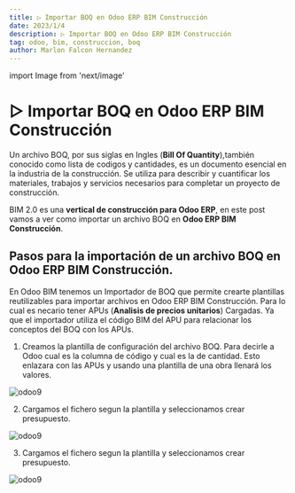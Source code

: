```yaml
---
title: ▷ Importar BOQ en Odoo ERP BIM Construcción
date: 2023/1/4
description: ▷ Importar BOQ en Odoo ERP BIM Construcción
tag: odoo, bim, construccion, boq
author: Marlon Falcon Hernandez
---
```

import Image from 'next/image'

# ▷ Importar BOQ en Odoo ERP BIM Construcción
Un archivo BOQ, por sus siglas en Ingles (**Bill Of Quantity**),también conocido como lista de codigos y cantidades, es un documento esencial en la industria de la construcción. Se utiliza para describir y cuantificar los materiales, trabajos y servicios necesarios para completar un proyecto de construcción.

BIM 2.0 es una **vertical de construcción para Odoo ERP**, en este post vamos a ver como importar un archivo BOQ en **Odoo ERP BIM Construcción**.

## Pasos para la importación de un archivo BOQ en Odoo ERP BIM Construcción.
En Odoo BIM tenemos un Importador de BOQ que permite crearte plantillas reutilizables para importar archivos en Odoo ERP BIM Construcción. Para lo cual es necario tener APUs (**Analisis de precios unitarios**) Cargadas. Ya que el importador utiliza el código BIM del APU para relacionar los conceptos del BOQ con los APUs.


1. Creamos la plantilla de configuración del archivo BOQ. Para decirle a Odoo cual es la columna de código y cual es la de cantidad. Esto enlazara con las APUs y usando una plantilla de una obra llenará los valores.

<Image
  src="/images/posts/boq-1.png"
  alt="odoo9"
  width={1511}
  height={353}
  priority
  className="next-image"
/>

2. Cargamos el fichero segun la plantilla y seleccionamos crear presupuesto.

<Image
  src="/images/posts/boq-2.png"
  alt="odoo9"
  width={1507}
  height={420}
  priority
  className="next-image"
/>

3. Cargamos el fichero segun la plantilla y seleccionamos crear presupuesto.

<Image
  src="/images/posts/boq-3.png"
  alt="odoo9"
  width={1498}
  height={844}
  priority
  className="next-image"
/>



